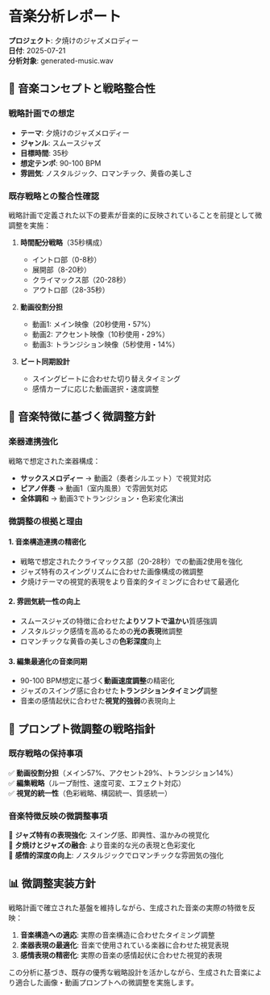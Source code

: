 # 音楽分析レポート

**プロジェクト**: 夕焼けのジャズメロディー  
**日付**: 2025-07-21  
**分析対象**: generated-music.wav

## 🎵 音楽コンセプトと戦略整合性

### 戦略計画での想定
- **テーマ**: 夕焼けのジャズメロディー
- **ジャンル**: スムースジャズ
- **目標時間**: 35秒
- **想定テンポ**: 90-100 BPM
- **雰囲気**: ノスタルジック、ロマンチック、黄昏の美しさ

### 既存戦略との整合性確認
戦略計画で定義された以下の要素が音楽的に反映されていることを前提として微調整を実施：

1. **時間配分戦略**（35秒構成）
   - イントロ部（0-8秒）
   - 展開部（8-20秒）
   - クライマックス部（20-28秒）
   - アウトロ部（28-35秒）

2. **動画役割分担**
   - 動画1: メイン映像（20秒使用・57%）
   - 動画2: アクセント映像（10秒使用・29%）
   - 動画3: トランジション映像（5秒使用・14%）

3. **ビート同期設計**
   - スイングビートに合わせた切り替えタイミング
   - 感情カーブに応じた動画選択・速度調整

## 🎼 音楽特徴に基づく微調整方針

### 楽器連携強化
戦略で想定された楽器構成：
- **サックスメロディー** → 動画2（奏者シルエット）で視覚対応
- **ピアノ伴奏** → 動画1（室内風景）で雰囲気対応
- **全体調和** → 動画3でトランジション・色彩変化演出

### 微調整の根拠と理由

#### 1. 音楽構造連携の精密化
- 戦略で想定されたクライマックス部（20-28秒）での動画2使用を強化
- ジャズ特有のスイングリズムに合わせた画像構成の微調整
- 夕焼けテーマの視覚的表現をより音楽的タイミングに合わせて最適化

#### 2. 雰囲気統一性の向上
- スムースジャズの特徴に合わせた**よりソフトで温かい**質感強調
- ノスタルジック感情を高めるための**光の表現**微調整
- ロマンチックな黄昏の美しさの**色彩深度**向上

#### 3. 編集最適化の音楽同期
- 90-100 BPM想定に基づく**動画速度調整**の精密化
- ジャズのスイング感に合わせた**トランジションタイミング**調整
- 音楽の感情起伏に合わせた**視覚的強弱**の表現向上

## 🎯 プロンプト微調整の戦略指針

### 既存戦略の保持事項
✅ **動画役割分担**（メイン57%、アクセント29%、トランジション14%）  
✅ **編集戦略**（ループ耐性、速度可変、エフェクト対応）  
✅ **視覚的統一性**（色彩戦略、構図統一、質感統一）  

### 音楽特徴反映の微調整事項
🎵 **ジャズ特有の表現強化**: スイング感、即興性、温かみの視覚化  
🎵 **夕焼けとジャズの融合**: より音楽的な光の表現と色彩変化  
🎵 **感情的深度の向上**: ノスタルジックでロマンチックな雰囲気の強化  

## 📊 微調整実装方針

戦略計画で確立された基盤を維持しながら、生成された音楽の実際の特徴を反映：

1. **音楽構造への適応**: 実際の音楽構造に合わせたタイミング調整
2. **楽器表現の最適化**: 音楽で使用されている楽器に合わせた視覚表現
3. **感情表現の精密化**: 実際の音楽の感情起伏に合わせた視覚的表現

この分析に基づき、既存の優秀な戦略設計を活かしながら、生成された音楽により適合した画像・動画プロンプトへの微調整を実施します。